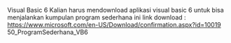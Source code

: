 Visual Basic 6
Kalian harus mendownload aplikasi visual basic 6 untuk bisa menjalankan kumpulan program sederhana ini
link download : https://www.microsoft.com/en-US/Download/confirmation.aspx?id=10019
50_ProgramSederhana_VB6
